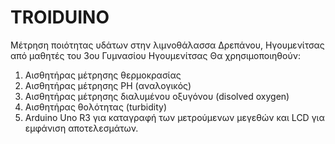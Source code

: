 # TROIDUINO
Mέτρηση ποιότητας υδάτων στην λιμνοθάλασσα Δρεπάνου, Ηγουμενίτσας από μαθητές του 3ου Γυμνασίου Ηγουμενίτσας
Θα χρησιμοποιηθούν:
1. Αισθητήρας μέτρησης θερμοκρασίας
2. Αισθητήρας μέτρησης PH (αναλογικός)
2. Αισθητήρας μέτρησης διαλυμένου οξυγόνου (disolved oxygen)
3. Αισθητήρας θολότητας (turbidity)
4. Arduino Uno R3 για καταγραφή των μετρούμενων μεγεθών και LCD για εμφάνιση αποτελεσμάτων.

